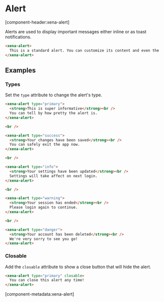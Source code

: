 # Alert

[component-header:xena-alert]

Alerts are used to display important messages either inline or as toast notifications.

```html preview
<xena-alert>
  This is a standard alert. You can customize its content and even the icon.
</xena-alert>
```

## Examples

### Types

Set the `type` attribute to change the alert's type.

```html preview
<xena-alert type="primary">
  <strong>This is super informative</strong><br />
  You can tell by how pretty the alert is.
</xena-alert>

<br />

<xena-alert type="success">
  <strong>Your changes have been saved</strong><br />
  You can safely exit the app now.
</xena-alert>

<br />

<xena-alert type="info">
  <strong>Your settings have been updated</strong><br />
  Settings will take affect on next login.
</xena-alert>

<br />

<xena-alert type="warning">
  <strong>Your session has ended</strong><br />
  Please login again to continue.
</xena-alert>

<br />

<xena-alert type="danger">
  <strong>Your account has been deleted</strong><br />
  We're very sorry to see you go!
</xena-alert>
```

### Closable

Add the `closable` attribute to show a close button that will hide the alert.

```html preview
<xena-alert type="primary" closable>
  You can close this alert any time!
</xena-alert>
```

[component-metadata:xena-alert]
